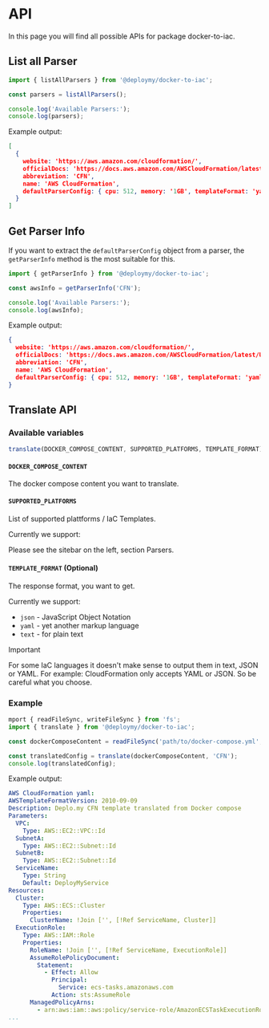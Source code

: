 # API

In this page you will find all possible APIs for package docker-to-iac.

## List all Parser

```javascript
import { listAllParsers } from '@deploymy/docker-to-iac';

const parsers = listAllParsers();

console.log('Available Parsers:');
console.log(parsers);
```

Example output:

```json
[
  {
    website: 'https://aws.amazon.com/cloudformation/',
    officialDocs: 'https://docs.aws.amazon.com/AWSCloudFormation/latest/UserGuide/Welcome.html',
    abbreviation: 'CFN',
    name: 'AWS CloudFormation',
    defaultParserConfig: { cpu: 512, memory: '1GB', templateFormat: 'yaml' }
  }
]
```

## Get Parser Info

If you want to extract the `defaultParserConfig` object from a parser, the `getParserInfo` method is the most suitable for this.

```javascript
import { getParserInfo } from '@deploymy/docker-to-iac';

const awsInfo = getParserInfo('CFN');

console.log('Available Parsers:');
console.log(awsInfo);
```

Example output:

```json
{
  website: 'https://aws.amazon.com/cloudformation/',
  officialDocs: 'https://docs.aws.amazon.com/AWSCloudFormation/latest/UserGuide/Welcome.html',
  abbreviation: 'CFN',
  name: 'AWS CloudFormation',
  defaultParserConfig: { cpu: 512, memory: '1GB', templateFormat: 'yaml' }
}
```

## Translate API

### Available variables

```javascript
translate(DOCKER_COMPOSE_CONTENT, SUPPORTED_PLATFORMS, TEMPLATE_FORMAT)
```

#### `DOCKER_COMPOSE_CONTENT`

The docker compose content you want to translate.

#### `SUPPORTED_PLATFORMS`

List of supported plattforms / IaC Templates.

Currently we support:

Please see the sitebar on the left, section Parsers.

#### `TEMPLATE_FORMAT` (Optional)

The response format, you want to get.

Currently we support:

- `json` - JavaScript Object Notation
- `yaml` - yet another markup language
- `text` - for plain text

> [!IMPORTANT]  
> For some IaC languages ​​it doesn't make sense to output them in text, JSON or YAML. For example: CloudFormation only accepts YAML or JSON. So be careful what you choose.

### Example

```javascript
mport { readFileSync, writeFileSync } from 'fs';
import { translate } from '@deploymy/docker-to-iac';

const dockerComposeContent = readFileSync('path/to/docker-compose.yml', 'utf8');

const translatedConfig = translate(dockerComposeContent, 'CFN');
console.log(translatedConfig);
```

Example output:

```yaml
AWS CloudFormation yaml:
AWSTemplateFormatVersion: 2010-09-09
Description: Deplo.my CFN template translated from Docker compose
Parameters:
  VPC:
    Type: AWS::EC2::VPC::Id
  SubnetA:
    Type: AWS::EC2::Subnet::Id
  SubnetB:
    Type: AWS::EC2::Subnet::Id
  ServiceName:
    Type: String
    Default: DeployMyService
Resources:
  Cluster:
    Type: AWS::ECS::Cluster
    Properties:
      ClusterName: !Join ['', [!Ref ServiceName, Cluster]]
  ExecutionRole:
    Type: AWS::IAM::Role
    Properties:
      RoleName: !Join ['', [!Ref ServiceName, ExecutionRole]]
      AssumeRolePolicyDocument:
        Statement:
          - Effect: Allow
            Principal:
              Service: ecs-tasks.amazonaws.com
            Action: sts:AssumeRole
      ManagedPolicyArns:
        - arn:aws:iam::aws:policy/service-role/AmazonECSTaskExecutionRolePolicy
...
```
